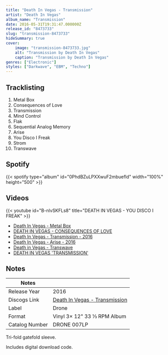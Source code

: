```yaml
---
title: "Death In Vegas - Transmission"
artist: "Death In Vegas"
album_name: "Transmission"
date: 2016-05-31T19:31:47.000000Z
release_id: "8473733"
slug: "transmission-8473733"
hideSummary: true
cover:
    image: "transmission-8473733.jpg"
    alt: "Transmission by Death In Vegas"
    caption: "Transmission by Death In Vegas"
genres: ["Electronic"]
styles: ["Darkwave", "EBM", "Techno"]
---
```


## Tracklisting
1. Metal Box
2. Consequences of Love
3. Transmission
4. Mind Control
5. Flak
6. Sequential Analog Memory
7. Arise
8. You Disco I Freak
9. Strom
10. Transwave


## Spotify
{{< spotify type="album" id="0PhdBZuLPXXwuF2mbuefld" width="100%" height="500" >}}



## Videos
{{< youtube id="B-nlvSKFLs8" title="DEATH IN VEGAS  -   YOU DISCO I FREAK" >}}
- [Death In Vegas - Metal Box](https://www.youtube.com/watch?v=HlFn0_2AmZU)
- [DEATH IN VEGAS - CONSEQUENCES OF LOVE](https://www.youtube.com/watch?v=X4cdF4H0_dY)
- [Death In Vegas - Transmission - 2016](https://www.youtube.com/watch?v=haWYnLWl2zw)
- [Death In Vegas - Arise - 2016](https://www.youtube.com/watch?v=rPmHbb96t28)
- [Death in Vegas - Transwave](https://www.youtube.com/watch?v=g-4vdO6FuX4)
- [DEATH IN VEGAS 'TRANSMISSION'](https://www.youtube.com/watch?v=pY8W241L9x0)

## Notes
| Notes          |             |
| ---------------| ----------- |
| Release Year   | 2016 |
| Discogs Link   | [Death In Vegas - Transmission](https://www.discogs.com/release/8473733-Death-In-Vegas-Transmission) |
| Label          | Drone |
| Format         | Vinyl 3× 12" 33 ⅓ RPM Album |
| Catalog Number | DRONE 007LP |

Tri-fold gatefold sleeve.

Includes digital download code.


